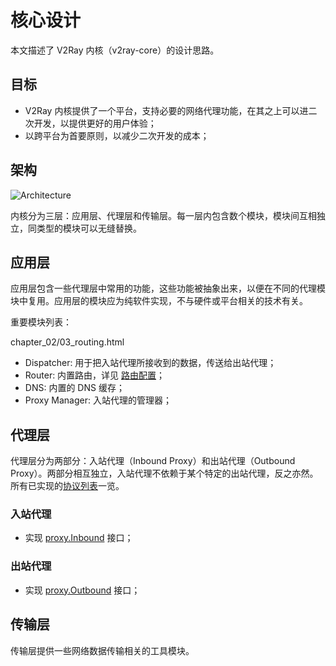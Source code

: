 # 核心设计

本文描述了 V2Ray 内核（v2ray-core）的设计思路。

## 目标

* V2Ray 内核提供了一个平台，支持必要的网络代理功能，在其之上可以进二次开发，以提供更好的用户体验；
* 以跨平台为首要原则，以减少二次开发的成本；

## 架构

![Architecture](/arch.svg)

内核分为三层：应用层、代理层和传输层。每一层内包含数个模块，模块间互相独立，同类型的模块可以无缝替换。

## 应用层

应用层包含一些代理层中常用的功能，这些功能被抽象出来，以便在不同的代理模块中复用。应用层的模块应为纯软件实现，不与硬件或平台相关的技术有关。

重要模块列表：

chapter_02/03_routing.html

* Dispatcher: 用于把入站代理所接收到的数据，传送给出站代理；
* Router: 内置路由，详见 [路由配置](../../chapter_02/03_routing.html)；
* DNS: 内置的 DNS 缓存；
* Proxy Manager: 入站代理的管理器；

## 代理层

代理层分为两部分：入站代理（Inbound Proxy）和出站代理（Outbound Proxy）。两部分相互独立，入站代理不依赖于某个特定的出站代理，反之亦然。所有已实现的[协议列表](https://www.v2ray.com/chapter_02/02_protocols.html)一览。

### 入站代理

* 实现 [proxy.Inbound](https://github.com/v2fly/v2ray-core/blob/a4d411b0850e322133a9528c62c7947ffc803c63/proxy/proxy.go#L19) 接口；

### 出站代理

* 实现 [proxy.Outbound](https://github.com/v2fly/v2ray-core/blob/a4d411b0850e322133a9528c62c7947ffc803c63/proxy/proxy.go#L28) 接口；

## 传输层

传输层提供一些网络数据传输相关的工具模块。

